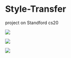 # Style-Transfer

project on Standford cs20

![](https://i.imgur.com/WJtZZpJ.png)

![](https://i.imgur.com/CAFQRBz.jpg)

![](https://i.imgur.com/7Td6x8i.png)